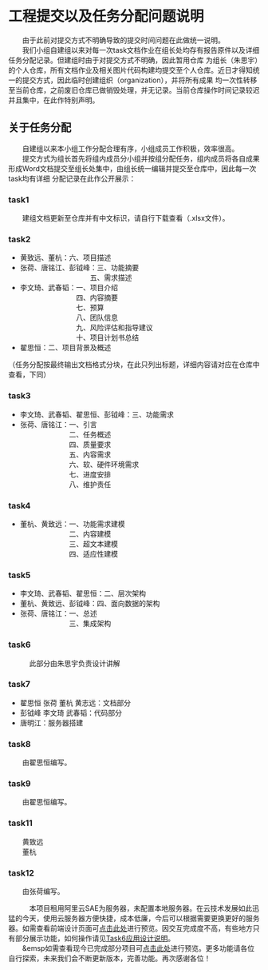 # 工程提交以及任务分配问题说明
&emsp;&emsp;由于此前对提交方式不明确导致的提交时间问题在此做统一说明。    
&emsp;&emsp;我们小组自建组以来对每一次task文档作业在组长处均存有报告原件以及详细任务分配记录。但建组时由于对提交方式不明确，因此暂用仓库
为组长（朱思宇）的个人仓库，所有文档作业及相关图片代码构建均提交至个人仓库。近日才得知统一的提交方式，因此临时创建组织（organization），并将所有成果
均一次性转移至当前仓库，之前废旧仓库已做销毁处理，并无记录。当前仓库操作时间记录较迟并且集中，在此作特别声明。

## 关于任务分配
&emsp;&emsp;自建组以来本小组工作分配合理有序，小组成员工作积极，效率很高。     
&emsp;&emsp;提交方式为组长首先将组内成员分小组并按组分配任务，组内成员将各自成果形成Word文档提交至组长处集中，由组长统一编辑并提交至仓库中，因此每一次task均有详细
分配记录在此作公开展示：

### task1    
&emsp;&emsp;建组文档更新至仓库并有中文标识，请自行下载查看（.xlsx文件）。
### task2
- 黄致远、董杭：六、项目描述    
- 张荷、唐铭江、彭钺峰：三、功能摘要     
&emsp;&emsp;&emsp;&emsp;&emsp;&emsp;&emsp;&emsp;&emsp;&emsp;五、需求描述    
- 李文琦、武春韬：一、项目介绍      
&emsp;&emsp;&emsp;&emsp;&emsp;&emsp;&emsp;&emsp;四、内容摘要       
&emsp;&emsp;&emsp;&emsp;&emsp;&emsp;&emsp;&emsp;七、预算          
&emsp;&emsp;&emsp;&emsp;&emsp;&emsp;&emsp;&emsp;八、团队信息         
&emsp;&emsp;&emsp;&emsp;&emsp;&emsp;&emsp;&emsp;九、风险评估和指导建议         
&emsp;&emsp;&emsp;&emsp;&emsp;&emsp;&emsp;&emsp;十、项目计划书总结    
- 翟思恒：二、项目背景及概述       

（任务分配按最终输出文档格式分块，在此只列出标题，详细内容请对应在仓库中查看，下同）
### task3
- 李文琦、武春韬、翟思恒、彭钺峰：三、功能需求
- 张荷、唐铭江：一、引言    
&emsp;&emsp;&emsp;&emsp;&emsp;&emsp;&emsp;二、任务概述    
&emsp;&emsp;&emsp;&emsp;&emsp;&emsp;&emsp;四、质量要求    
&emsp;&emsp;&emsp;&emsp;&emsp;&emsp;&emsp;五、内容需求    
&emsp;&emsp;&emsp;&emsp;&emsp;&emsp;&emsp;六、软、硬件环境需求    
&emsp;&emsp;&emsp;&emsp;&emsp;&emsp;&emsp;七、进度安排    
&emsp;&emsp;&emsp;&emsp;&emsp;&emsp;&emsp;八、维护责任
### task4
- 董杭、黄致远：一、功能需求建模    
&emsp;&emsp;&emsp;&emsp;&emsp;&emsp;&emsp;二、内容建模    
&emsp;&emsp;&emsp;&emsp;&emsp;&emsp;&emsp;三、超文本建模     
&emsp;&emsp;&emsp;&emsp;&emsp;&emsp;&emsp;四、适应性建模
### task5 
- 李文琦、武春韬、翟思恒：二、层次架构
- 董杭、黄致远、彭钺峰：四、面向数据的架构
- 张荷、唐铭江：一、总述   
&emsp;&emsp;&emsp;&emsp;&emsp;&emsp;&emsp;三、集成架构
### task6
&emsp;&emsp;&emsp;此部分由朱思宇负责设计讲解
### task7
- 翟思恒 张荷 董杭 黄志远：文档部分
- 彭钺峰 李文琦 武春韬：代码部分
- 唐明江：服务器搭建
### task8
&emsp;&emsp;由翟思恒编写。
### task9
&emsp;&emsp;由翟思恒编写。
### task11
&emsp;&emsp;黄致远      
&emsp;&emsp;董杭
### task12
&emsp;&emsp;由张荷编写。
          
           
&emsp;&emsp;&emsp;本项目租用阿里云SAE为服务器，未配置本地服务器。在云技术发展如此迅猛的今天，使用云服务器方便快捷，成本低廉，今后可以根据需要更换更好的服务器。如需查看前端设计页面可[点击此处](http://5.shopsmart.applinzi.com/)进行预览。因交互完成度不高，有些地方只有部分展示功能，如何操作请见[Task6应用设计说明](https://github.com/WebProjectZSY/JackWilder/blob/master/Task6%E5%BA%94%E7%94%A8%E8%AE%BE%E8%AE%A1%E8%AF%B4%E6%98%8E.md)。        
&emsp;&emsp;&emsp如需查看现今已完成部分项目可[点击此处](http://120.77.245.52:8000/)进行预览。更多功能请各位自行探索，未来我们会不断更新版本，完善功能。再次感谢各位！
